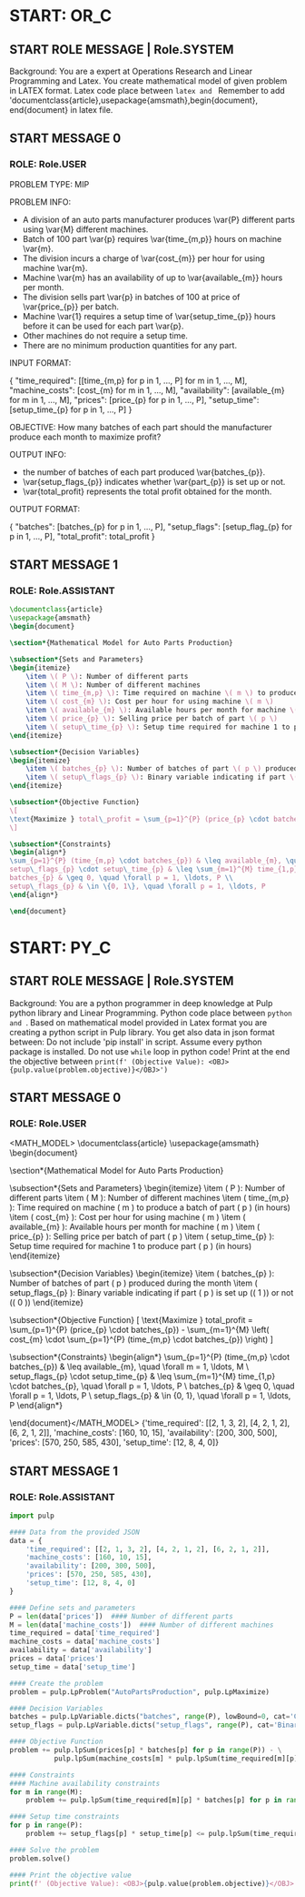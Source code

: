 # START: OR_C 
## START ROLE MESSAGE | Role.SYSTEM 
Background: You are a expert at Operations Research and Linear Programming and Latex. You create mathematical model of given problem in LATEX format. Latex code place between ```latex and ``` Remember to add 'documentclass{article},usepackage{amsmath},begin{document}, end{document} in latex file. 
## START MESSAGE 0 
### ROLE: Role.USER
<DESCRIPTION>
PROBLEM TYPE: MIP

PROBLEM INFO:

- A division of an auto parts manufacturer produces \var{P} different parts using \var{M} different machines.
- Batch of 100 part \var{p} requires \var{time_{m,p}} hours on machine \var{m}.
- The division incurs a charge of \var{cost_{m}} per hour for using machine \var{m}.
- Machine \var{m} has an availability of up to \var{available_{m}} hours per month.
- The division sells part \var{p} in batches of 100 at price of \var{price_{p}} per batch.
- Machine \var{1} requires a setup time of \var{setup_time_{p}} hours before it can be used for each part \var{p}.
- Other machines do not require a setup time.
- There are no minimum production quantities for any part.

INPUT FORMAT: 

{
    "time_required": [[time_{m,p} for p in 1, ..., P] for m in 1, ..., M],
    "machine_costs": [cost_{m} for m in 1, ..., M],
    "availability": [available_{m} for m in 1, ..., M],
    "prices": [price_{p} for p in 1, ..., P],
    "setup_time": [setup_time_{p} for p in 1, ..., P]
}

OBJECTIVE: How many batches of each part should the manufacturer produce each month to maximize profit?

OUTPUT INFO:

- the number of batches of each part produced \var{batches_{p}}.
- \var{setup_flags_{p}} indicates whether \var{part_{p}} is set up or not.
- \var{total_profit} represents the total profit obtained for the month.

OUTPUT FORMAT:

{
    "batches": [batches_{p} for p in 1, ..., P],
    "setup_flags": [setup_flag_{p} for p in 1, ..., P],
    "total_profit": total_profit
}
</DESCRIPTION>


## START MESSAGE 1 
### ROLE: Role.ASSISTANT
```latex
\documentclass{article}
\usepackage{amsmath}
\begin{document}

\section*{Mathematical Model for Auto Parts Production}

\subsection*{Sets and Parameters}
\begin{itemize}
    \item \( P \): Number of different parts
    \item \( M \): Number of different machines
    \item \( time_{m,p} \): Time required on machine \( m \) to produce a batch of part \( p \) (in hours)
    \item \( cost_{m} \): Cost per hour for using machine \( m \)
    \item \( available_{m} \): Available hours per month for machine \( m \)
    \item \( price_{p} \): Selling price per batch of part \( p \)
    \item \( setup\_time_{p} \): Setup time required for machine 1 to produce part \( p \) (in hours)
\end{itemize}

\subsection*{Decision Variables}
\begin{itemize}
    \item \( batches_{p} \): Number of batches of part \( p \) produced during the month
    \item \( setup\_flags_{p} \): Binary variable indicating if part \( p \) is set up (\( 1 \)) or not (\( 0 \))
\end{itemize}

\subsection*{Objective Function}
\[
\text{Maximize } total\_profit = \sum_{p=1}^{P} (price_{p} \cdot batches_{p}) - \sum_{m=1}^{M} \left( cost_{m} \cdot \sum_{p=1}^{P} (time_{m,p} \cdot batches_{p}) \right)
\]

\subsection*{Constraints}
\begin{align*}
\sum_{p=1}^{P} (time_{m,p} \cdot batches_{p}) & \leq available_{m}, \quad \forall m = 1, \ldots, M \\
setup\_flags_{p} \cdot setup\_time_{p} & \leq \sum_{m=1}^{M} time_{1,p} \cdot batches_{p}, \quad \forall p = 1, \ldots, P \\
batches_{p} & \geq 0, \quad \forall p = 1, \ldots, P \\
setup\_flags_{p} & \in \{0, 1\}, \quad \forall p = 1, \ldots, P 
\end{align*}

\end{document}
```

# START: PY_C 
## START ROLE MESSAGE | Role.SYSTEM 
Background: You are a python programmer in deep knowledge at Pulp python library and Linear Programming. Python code place between ```python and ```. Based on mathematical model provided in Latex format you are creating a python script in Pulp library. You get also data in json format between: <DATA></DATA> Do not include 'pip install' in script. Assume every python package is installed. Do not use `while` loop in python code! Print at the end the objective between <OBJ></OBJ> `print(f' (Objective Value): <OBJ>{pulp.value(problem.objective)}</OBJ>')` 
## START MESSAGE 0 
### ROLE: Role.USER
<MATH_MODEL>
\documentclass{article}
\usepackage{amsmath}
\begin{document}

\section*{Mathematical Model for Auto Parts Production}

\subsection*{Sets and Parameters}
\begin{itemize}
    \item \( P \): Number of different parts
    \item \( M \): Number of different machines
    \item \( time_{m,p} \): Time required on machine \( m \) to produce a batch of part \( p \) (in hours)
    \item \( cost_{m} \): Cost per hour for using machine \( m \)
    \item \( available_{m} \): Available hours per month for machine \( m \)
    \item \( price_{p} \): Selling price per batch of part \( p \)
    \item \( setup\_time_{p} \): Setup time required for machine 1 to produce part \( p \) (in hours)
\end{itemize}

\subsection*{Decision Variables}
\begin{itemize}
    \item \( batches_{p} \): Number of batches of part \( p \) produced during the month
    \item \( setup\_flags_{p} \): Binary variable indicating if part \( p \) is set up (\( 1 \)) or not (\( 0 \))
\end{itemize}

\subsection*{Objective Function}
\[
\text{Maximize } total\_profit = \sum_{p=1}^{P} (price_{p} \cdot batches_{p}) - \sum_{m=1}^{M} \left( cost_{m} \cdot \sum_{p=1}^{P} (time_{m,p} \cdot batches_{p}) \right)
\]

\subsection*{Constraints}
\begin{align*}
\sum_{p=1}^{P} (time_{m,p} \cdot batches_{p}) & \leq available_{m}, \quad \forall m = 1, \ldots, M \\
setup\_flags_{p} \cdot setup\_time_{p} & \leq \sum_{m=1}^{M} time_{1,p} \cdot batches_{p}, \quad \forall p = 1, \ldots, P \\
batches_{p} & \geq 0, \quad \forall p = 1, \ldots, P \\
setup\_flags_{p} & \in \{0, 1\}, \quad \forall p = 1, \ldots, P 
\end{align*}

\end{document}</MATH_MODEL>
<DATA>
{'time_required': [[2, 1, 3, 2], [4, 2, 1, 2], [6, 2, 1, 2]], 'machine_costs': [160, 10, 15], 'availability': [200, 300, 500], 'prices': [570, 250, 585, 430], 'setup_time': [12, 8, 4, 0]}</DATA>


## START MESSAGE 1 
### ROLE: Role.ASSISTANT
```python
import pulp

#### Data from the provided JSON
data = {
    'time_required': [[2, 1, 3, 2], [4, 2, 1, 2], [6, 2, 1, 2]],
    'machine_costs': [160, 10, 15],
    'availability': [200, 300, 500],
    'prices': [570, 250, 585, 430],
    'setup_time': [12, 8, 4, 0]
}

#### Define sets and parameters
P = len(data['prices'])  #### Number of different parts
M = len(data['machine_costs'])  #### Number of different machines
time_required = data['time_required']
machine_costs = data['machine_costs']
availability = data['availability']
prices = data['prices']
setup_time = data['setup_time']

#### Create the problem
problem = pulp.LpProblem("AutoPartsProduction", pulp.LpMaximize)

#### Decision Variables
batches = pulp.LpVariable.dicts("batches", range(P), lowBound=0, cat='Continuous')
setup_flags = pulp.LpVariable.dicts("setup_flags", range(P), cat='Binary')

#### Objective Function
problem += pulp.lpSum(prices[p] * batches[p] for p in range(P)) - \
           pulp.lpSum(machine_costs[m] * pulp.lpSum(time_required[m][p] * batches[p] for p in range(P)) for m in range(M))

#### Constraints
#### Machine availability constraints
for m in range(M):
    problem += pulp.lpSum(time_required[m][p] * batches[p] for p in range(P)) <= availability[m]

#### Setup time constraints
for p in range(P):
    problem += setup_flags[p] * setup_time[p] <= pulp.lpSum(time_required[0][p] * batches[p] for m in range(M))

#### Solve the problem
problem.solve()

#### Print the objective value
print(f' (Objective Value): <OBJ>{pulp.value(problem.objective)}</OBJ>')
```

